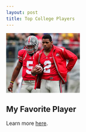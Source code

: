 ```yaml
---
layout: post
title: Top College Players
---
```


![Football](/images/bm1.jpg)

## My Favorite Player


Learn more [here](https://en.wikipedia.org/wiki/Braxton_Miller).

